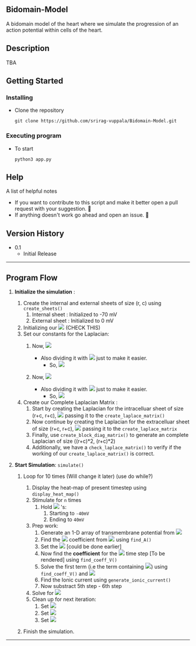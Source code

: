 Bidomain-Model
---
A bidomain model of the heart where we simulate the progression of an action potential within cells of the heart.

Description
---
TBA

## Getting Started

### Installing
* Clone the repository  
    ```
    git clone https://github.com/srirag-vuppala/Bidomain-Model.git
    ```

### Executing program

* To start
    ```
    python3 app.py
    ```

Help
---

A list of helpful notes 

* If you want to contribute to this script and make it better open a pull request with your suggestion. :rocket:
* If anything doesn't work go ahead and open an issue. :rotating_light:

Version History
---

* 0.1
    * Initial Release

<!-- License -->
<!-- --- -->

<!-- This project is licensed under the [LICENSE] - see the LICENSE.md file for details -->
* * *


Program Flow
---

1. **Initialize the simulation** :
   1. Create the internal and external sheets of size (r, c) using `create_sheets()`
      1. Internal sheet : Initialized to -70 mV
      2. External sheet : Initialized to   0 mV
   2. Initializing our <img src="https://render.githubusercontent.com/render/math?math=\Delta x = 0.01"> (CHECK THIS)
   3. Set our constants for the Laplacian:
      1. Now, <img src="https://render.githubusercontent.com/render/math?math=\sigma_{i} = 1/{\Delta x^2}"> 
		  - Also dividing it with <img src="https://render.githubusercontent.com/render/math?math=\chi"> just to make it easier. 
		  	- 	So, <img src="https://render.githubusercontent.com/render/math?math=\sigma_{i} = \sigma_{i}/\chi">

      2. Now, <img src="https://render.githubusercontent.com/render/math?math=\sigma_{e} = -1/{\Delta x^2}"> 
			- Also dividing it with <img src="https://render.githubusercontent.com/render/math?math=\chi"> just to make it easier. 
				- 	So, <img src="https://render.githubusercontent.com/render/math?math=\sigma_{e} = \sigma_{e}/\chi">
   4. Create our Complete Laplacian Matrix :
      1. Start by creating the Laplacian for the intracelluar sheet of size (r+c, r+c), <img src="https://render.githubusercontent.com/render/math?math=\nabla_{i}"> passing it to the `create_laplace_matrix()`
      2. Now continue by creating the Laplacian for the extracelluar sheet of size (r+c, r+c), <img src="https://render.githubusercontent.com/render/math?math=\nabla_{e}"> passing it to the `create_laplace_matrix`
      3. Finally, use `create_block_diag_matrix()` to generate an complete Laplacian of size ((r+c)*2, (r+c)*2) 
      4. Additionally, we have a `check_laplace_matrix()` to verify if the working of our `create_laplace_matrix()` is correct.

2. **Start Simulation**: `simulate()`
 	1. Loop for 10 times (Will change it later) (use do while?)
		1. Display the heat-map of present timestep using `display_heat_map()`
		2. Stimulate for `n` times
			1. Hold <img src="https://render.githubusercontent.com/render/math?math=V_e"> 's:
				1. Starting to `-40mV` 
				2. Ending to `40mV`
		3. Prep work:
			1. Generate an 1-D array of transmembrane potential from <img src="https://render.githubusercontent.com/render/math?math=V_{Trans} = V_{intra} - V_{extra}"> 
			2.  Find the <img src="https://render.githubusercontent.com/render/math?math=A"> coefficient from <img src="https://render.githubusercontent.com/render/math?math=V_T = A[V_i V_e]"> using `find_A()`
				<!-- 1.  **NOTE** I have no clue how to actually find this...look in code for why. -->
			4. Set the <img src="https://render.githubusercontent.com/render/math?math=C_m , \Delta{t}"> [could be done earlier]
			5. Now find the **coefficient** for the <img src="https://render.githubusercontent.com/render/math?math=V^{n plus 1}"> time step [To be rendered] using `find_coeff_V()`
			6. Solve the first term (i.e the term containing <img src="https://render.githubusercontent.com/render/math?math=V^{n}">) using `find_coeff_V()` and <img src="https://render.githubusercontent.com/render/math?math=V^{n}">
			7. Find the Ionic current using `generate_ionic_current()`
			8. Now substract 5th step - 6th step
		4. Solve for <img src="https://render.githubusercontent.com/render/math?math=V^{nplus1}">
		5. Clean up for next iteration:
			1. Set <img src="https://render.githubusercontent.com/render/math?math=V_{intra}^{n} = V_{intra}^{nplus1}">
			2. Set <img src="https://render.githubusercontent.com/render/math?math=V_{extra}^{n} = V_{extra}^{nplus1}">
			3. Set <img src="https://render.githubusercontent.com/render/math?math=V^{n} = V^{nplus1}">

    2. Finish the simulation.
---